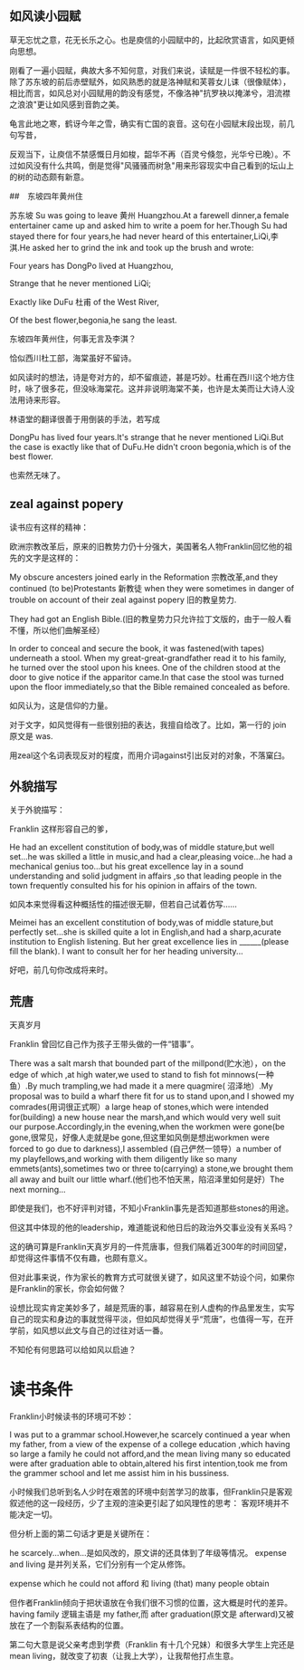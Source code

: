 ## 如风读小园赋

草无忘忧之意，花无长乐之心。也是庾信的小园赋中的，比起欣赏语言，如风更倾向思想。

刚看了一遍小园赋，典故大多不知何意，对我们来说，读赋是一件很不轻松的事。除了苏东坡的前后赤壁赋外，如风熟悉的就是洛神赋和芙蓉女儿诔（很像赋体），相比而言，如风总对小园赋用的韵没有感觉，不像洛神"抗罗袂以掩涕兮，泪流襟之浪浪"更让如风感到音韵之美。

龟言此地之寒，鹤讶今年之雪，确实有亡国的哀音。这句在小园赋末段出现，前几句写昔，

反观当下，让庾信不禁感慨日月如梭，韶华不再（百灵兮倏忽，光华兮已晚）。不过如风没有什么共鸣，倒是觉得"风骚骚而树急"用来形容现实中自己看到的坛山上的树的动态颇有新意。

##　东坡四年黄州住

苏东坡 Su was going to leave 黄州 Huangzhou.At a farewell dinner,a female entertainer came up and asked him to write a poem for her.Though Su had stayed there for four years,he had never heard of this entertainer,LiQi,李淇.He asked her to grind the ink and took up the brush and wrote:

Four years has DongPo lived at Huangzhou,

Strange that he never mentioned LiQi;

Exactly like DuFu 杜甫 of the West River,

Of the best flower,begonia,he sang the least.

东坡四年黄州住，何事无言及李淇？

恰似西川杜工部，海棠虽好不留诗。

如风读时的想法，诗是夸对方的，却不留痕迹，甚是巧妙。杜甫在西川这个地方住时，咏了很多花，但没咏海棠花。这并非说明海棠不美，也许是太美而让大诗人没法用诗来形容。

林语堂的翻译很善于用倒装的手法，若写成

DongPu has lived four years.It's strange that he never mentioned LiQi.But the case is exactly like that of DuFu.He didn't croon begonia,which is of the best flower.

也索然无味了。

## zeal against popery

读书应有这样的精神：

欧洲宗教改革后，原来的旧教势力仍十分强大，美国著名人物Franklin回忆他的祖先的文字是这样的：

My obscure ancesters joined early in the Reformation 宗教改革,and
they continued (to be)Protestants 新教徒 when they were sometimes in danger of trouble on account of their zeal against popery 旧的教皇势力.

They had got an English Bible.(旧的教皇势力只允许拉丁文版的，由于一般人看不懂，所以他们曲解圣经）

In order to conceal and secure the book,
it was fastened(with tapes) underneath a stool.
When my great-great-grandfather read it to his family,
he turned over the stool upon his knees.
One of the children stood at the door to give notice if the apparitor came.In that case the stool was turned upon the floor immediately,so that the Bible remained concealed as before.

如风认为，这是信仰的力量。

对于文字，如风觉得有一些很别扭的表达，我擅自给改了。比如，第一行的
join 原文是 was.

用zeal这个名词表现反对的程度，而用介词against引出反对的对象，不落窠臼。 

## 外貌描写

关于外貌描写：

Franklin 这样形容自己的爹，

He had an excellent constitution of body,was of middle stature,but well set...he was skilled a little in music,and had a clear,pleasing voice...he had a mechanical genius too...but his great excellence lay in a sound understanding and solid judgment in  affairs ,so that leading people in the town frequently consulted his for his opinion in affairs of the town.

如风本来觉得看这种概括性的描述很无聊，但若自己试着仿写……

Meimei has an excellent constitution of body,was of middle stature,but perfectly set...she is skilled quite a lot in English,and had a sharp,acurate institution to English listening.
But her great excellence lies in ______(please fill the blank).
I want to consult her for her heading university...

好吧，前几句你改成将来时。 

## 荒唐

天真岁月

Franklin 曾回忆自己作为孩子王带头做的一件“错事”。

There was a salt marsh that bounded part of the millpond(贮水池），on the edge of which ,at high water,we used to stand to fish fot minnows(一种鱼）.By much trampling,we had made it a mere quagmire(
沼泽地）.My proposal was to build a wharf there fit for us to stand upon,and I showed my comrades(用词很正式啊）a large heap of stones,which were intended for(building) a new house near the marsh,and which would very well suit our purpose.Accordingly,in the evening,when the workmen were gone(be gone,很常见，好像人走就是be gone,但这里如风倒是想出workmen were forced to go due to darkness),I assembled (自己俨然一领导）a number of my playfellows,and working with them diligently like so many emmets(ants),sometimes two or three to(carrying) a stone,we brought them all away and built our little wharf.(他们也不怕天黑，陷沼泽里如何是好）The next morning...

即使是我们，也不好评判对错，不知小Franklin事先是否知道那些stones的用途。

但这其中体现的他的leadership，难道能说和他日后的政治外交事业没有关系吗？

这的确可算是Franklin天真岁月的一件荒唐事，但我们隔着近300年的时间回望，却觉得这件事情不仅有趣，也颇有意义。

但对此事来说，作为家长的教育方式可就很关键了，如风这里不妨设个问，如果你是Franklin的家长，你会如何做？

设想比现实肯定美妙多了，越是荒唐的事，越容易在别人虚构的作品里发生，实写自己的现实和身边的事就觉得平淡，但如风却觉得关乎“荒唐”，也值得一写，在开学前，如风想以此文与自己的过往对话一番。

不知伦有何思路可以给如风以启迪？

# 读书条件

Franklin小时候读书的环境可不妙：

I was put to a grammar school.However,he scarcely continued  a year when my father, from a view of the expense of a college education ,which having so large a family he could not afford,and the mean living many so educated were after graduation able to obtain,altered his first intention,took me from the grammer school and let me assist him in his bussiness.

小时候我们总听到名人少时在艰苦的环境中刻苦学习的故事，但Franklin只是客观叙述他的这一段经历，少了主观的渲染更引起了如风理性的思考：
客观环境并不能决定一切。

但分析上面的第二句话才更是关键所在：

he scarcely...when...是如风改的，原文讲的还具体到了年级等情况。
expense and living 是并列关系，它们分别有一个定从修饰。

expense which he could not afford 和 living (that) many people obtain

但作者Franklin倾向于把状语放在令我们很不习惯的位置，这大概是时代的差异。
having family 逻辑主语是 my father,而 after graduation(原文是 afterward)又被放在了一个割裂系表结构的位置。

第二句大意是说父亲考虑到学费（Franklin 有十几个兄妹）和很多大学生上完还是 mean living，就改变了初衷（让我上大学），让我帮他打点生意。
